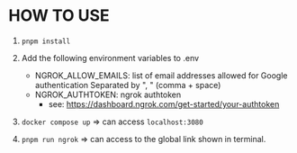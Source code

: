 # HOW TO USE

1. `pnpm install`
1. Add the following environment variables to .env

   - NGROK_ALLOW_EMAILS: list of email addresses allowed for Google authentication Separated by ", " (comma + space)
   - NGROK_AUTHTOKEN: ngrok authtoken
     - see: https://dashboard.ngrok.com/get-started/your-authtoken

1. `docker compose up` => can access `localhost:3080`
1. `pnpm run ngrok` => can access to the global link shown in terminal.
